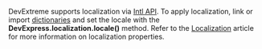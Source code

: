 DevExtreme supports localization via <a href="https://developer.mozilla.org/en/docs/Web/JavaScript/Reference/Global_Objects/Intl" target="_blank">Intl API</a>. To apply localization, link or import [dictionaries](/Documentation/Guide/Common/Localization/#Dictionaries) and set the locale with the **DevExpress.localization.locale()** method. Refer to the [Localization](/Documentation/Guide/Common/Localization/) article for more information on localization properties.